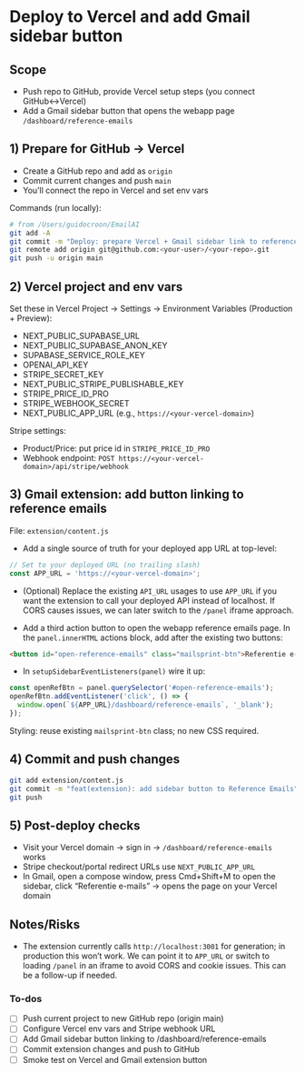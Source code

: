 <!-- 712026cd-711f-4954-9f75-6bfd47bf0c8e 2f51bd64-d55e-4941-bf2c-667dea8436c4 -->
# Deploy to Vercel and add Gmail sidebar button

## Scope

- Push repo to GitHub, provide Vercel setup steps (you connect GitHub↔Vercel)
- Add a Gmail sidebar button that opens the webapp page `/dashboard/reference-emails`

## 1) Prepare for GitHub → Vercel

- Create a GitHub repo and add as `origin`
- Commit current changes and push `main`
- You’ll connect the repo in Vercel and set env vars

Commands (run locally):

```bash
# from /Users/guidocroon/EmailAI
git add -A
git commit -m "Deploy: prepare Vercel + Gmail sidebar link to reference emails"
git remote add origin git@github.com:<your-user>/<your-repo>.git
git push -u origin main
```

## 2) Vercel project and env vars

Set these in Vercel Project → Settings → Environment Variables (Production + Preview):

- NEXT_PUBLIC_SUPABASE_URL
- NEXT_PUBLIC_SUPABASE_ANON_KEY
- SUPABASE_SERVICE_ROLE_KEY
- OPENAI_API_KEY
- STRIPE_SECRET_KEY
- NEXT_PUBLIC_STRIPE_PUBLISHABLE_KEY
- STRIPE_PRICE_ID_PRO
- STRIPE_WEBHOOK_SECRET
- NEXT_PUBLIC_APP_URL (e.g., `https://<your-vercel-domain>`)

Stripe settings:

- Product/Price: put price id in `STRIPE_PRICE_ID_PRO`
- Webhook endpoint: `POST https://<your-vercel-domain>/api/stripe/webhook`

## 3) Gmail extension: add button linking to reference emails

File: `extension/content.js`

- Add a single source of truth for your deployed app URL at top-level:
```javascript
// Set to your deployed URL (no trailing slash)
const APP_URL = 'https://<your-vercel-domain>';
```

- (Optional) Replace the existing `API_URL` usages to use `APP_URL` if you want the extension to call your deployed API instead of localhost. If CORS causes issues, we can later switch to the `/panel` iframe approach.

- Add a third action button to open the webapp reference emails page. In the `panel.innerHTML` actions block, add after the existing two buttons:
```html
<button id="open-reference-emails" class="mailsprint-btn">Referentie e-mails</button>
```

- In `setupSidebarEventListeners(panel)` wire it up:
```javascript
const openRefBtn = panel.querySelector('#open-reference-emails');
openRefBtn.addEventListener('click', () => {
  window.open(`${APP_URL}/dashboard/reference-emails`, '_blank');
});
```


Styling: reuse existing `mailsprint-btn` class; no new CSS required.

## 4) Commit and push changes

```bash
git add extension/content.js
git commit -m "feat(extension): add sidebar button to Reference Emails"
git push
```

## 5) Post-deploy checks

- Visit your Vercel domain → sign in → `/dashboard/reference-emails` works
- Stripe checkout/portal redirect URLs use `NEXT_PUBLIC_APP_URL`
- In Gmail, open a compose window, press Cmd+Shift+M to open the sidebar, click “Referentie e-mails” → opens the page on your Vercel domain

## Notes/Risks

- The extension currently calls `http://localhost:3001` for generation; in production this won’t work. We can point it to `APP_URL` or switch to loading `/panel` in an iframe to avoid CORS and cookie issues. This can be a follow-up if needed.

### To-dos

- [ ] Push current project to new GitHub repo (origin main)
- [ ] Configure Vercel env vars and Stripe webhook URL
- [ ] Add Gmail sidebar button linking to /dashboard/reference-emails
- [ ] Commit extension changes and push to GitHub
- [ ] Smoke test on Vercel and Gmail extension button